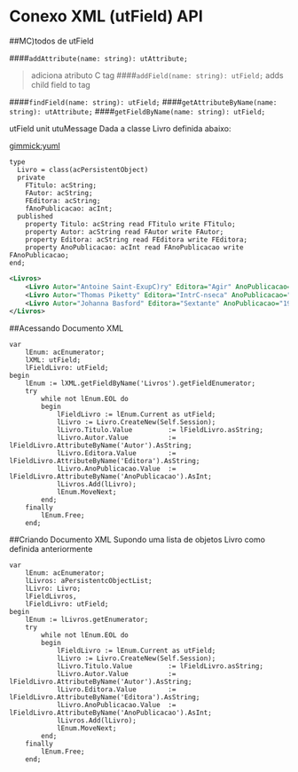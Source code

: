 # Conexo XML (utField) API

##MC)todos de utField

####`addAttribute(name: string): utAttribute;`
> adiciona atributo C  tag
####`addField(name: string): utField;`
> adds child field to tag

####`findField(name: string): utField;`
####`getAttributeByName(name: string): utAttribute;`
####`getFieldByName(name: string): utField;`



utField unit utuMessage
Dada a classe Livro definida abaixo:

[gimmick:yuml]([Livro|-TC-tulo:acString;-Autor:acString;-Editora:acString;-AnoPublicacao:acInt|])

~~~
type
  Livro = class(acPersistentObject)
  private
    FTitulo: acString;
    FAutor: acString;
    FEditora: acString;
    fAnoPublicacao: acInt;
  published
    property Titulo: acString read FTitulo write FTitulo;
    property Autor: acString read FAutor write FAutor;
    property Editora: acString read FEditora write FEditora;
    property AnoPublicacao: acInt read FAnoPublicacao write FAnoPublicacao;
end;
~~~

~~~xml
<Livros>
    <Livro Autor="Antoine Saint-ExupC)ry" Editora="Agir" AnoPublicacao="1943">O Pequeno Principe</Livro>
    <Livro Autor="Thomas Piketty" Editora="IntrC-nseca" AnoPublicacao="2014">O Capital no SC)culo XXI</Livro>
    <Livro Autor="Johanna Basford" Editora="Sextante" AnoPublicacao="1911">Jardim Secreto</Livro>
</Livros>
~~~

##Acessando Documento XML
~~~
var
    lEnum: acEnumerator;
    lXML: utField;
    lFieldLivro: utField;
begin
    lEnum := lXML.getFieldByName('Livros').getFieldEnumerator;
    try
        while not lEnum.EOL do
        begin
            lFieldLivro := lEnum.Current as utField;
            lLivro := Livro.CreateNew(Self.Session);
            lLivro.Titulo.Value         := lFieldLivro.asString;
            lLivro.Autor.Value          := lFieldLivro.AttributeByName('Autor').AsString;
            lLivro.Editora.Value        := lFieldLivro.AttributeByName('Editora').AsString;
            lLivro.AnoPublicacao.Value  := lFieldLivro.AttributeByName('AnoPublicacao').AsInt;
            lLivros.Add(lLivro);
            lEnum.MoveNext;
        end;
    finally
        lEnum.Free;
    end;
~~~

##Criando Documento XML
Supondo uma lista de objetos Livro como definida anteriormente
~~~
var
    lEnum: acEnumerator;
    lLivros: aPersistentcObjectList;
    lLivro: Livro;
    lFieldLivros,
    lFieldLivro: utField;
begin
    lEnum := lLivros.getEnumerator;
    try
        while not lEnum.EOL do
        begin
            lFieldLivro := lEnum.Current as utField;
            lLivro := Livro.CreateNew(Self.Session);
            lLivro.Titulo.Value         := lFieldLivro.asString;
            lLivro.Autor.Value          := lFieldLivro.AttributeByName('Autor').AsString;
            lLivro.Editora.Value        := lFieldLivro.AttributeByName('Editora').AsString;
            lLivro.AnoPublicacao.Value  := lFieldLivro.AttributeByName('AnoPublicacao').AsInt;
            lLivros.Add(lLivro);
            lEnum.MoveNext;
        end;
    finally
        lEnum.Free;
    end;
~~~
